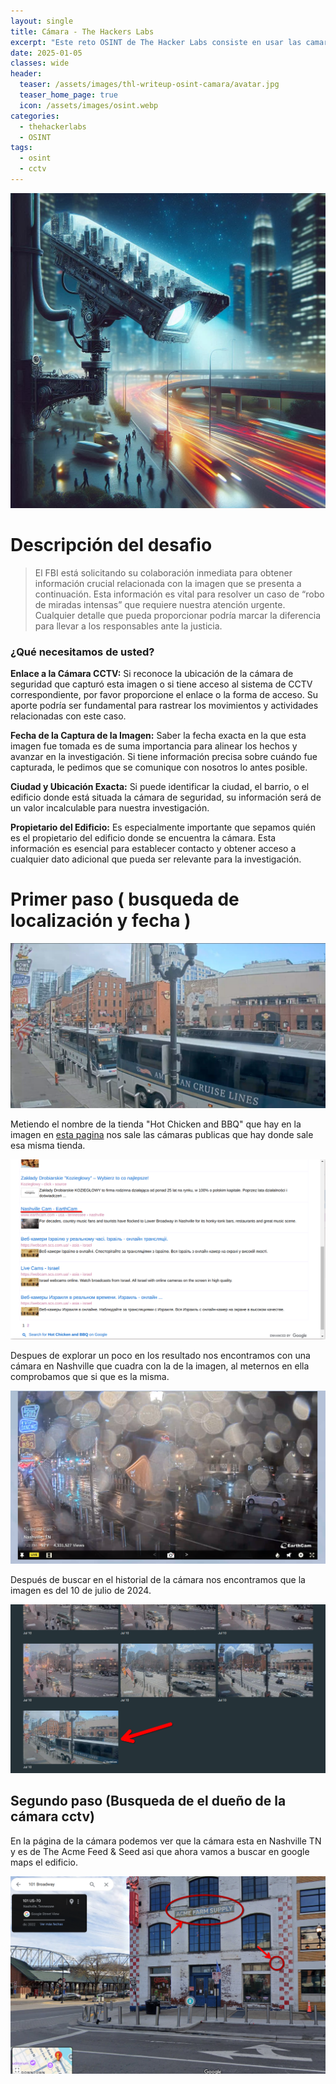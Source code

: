 ```yaml
---
layout: single
title: Cámara - The Hackers Labs
excerpt: "Este reto OSINT de The Hacker Labs consiste en usar las camaras cctv públicas para conseguir la información del dueño de la empresa a traves de una foto."
date: 2025-01-05
classes: wide
header:
  teaser: /assets/images/thl-writeup-osint-camara/avatar.jpg
  teaser_home_page: true
  icon: /assets/images/osint.webp
categories:
  - thehackerlabs
  - OSINT
tags:  
  - osint
  - cctv
---
```


![](/assets/images/thl-writeup-osint-camara/avatar.jpg)


# Descripción del desafio


> El FBI está solicitando su colaboración inmediata para obtener información crucial relacionada con la imagen que se presenta a continuación. Esta información es vital para resolver un caso de “robo de miradas intensas” que requiere nuestra atención urgente. Cualquier detalle que pueda proporcionar podría marcar la diferencia para llevar a los responsables ante la justicia.

### ¿Qué necesitamos de usted?
 
**Enlace a la Cámara CCTV:** Si reconoce la ubicación de la cámara de seguridad que capturó esta imagen o si tiene acceso al sistema de CCTV correspondiente, por favor proporcione el enlace o la forma de acceso. Su aporte podría ser fundamental para rastrear los movimientos y actividades relacionadas con este caso.

**Fecha de la Captura de la Imagen:** Saber la fecha exacta en la que esta imagen fue tomada es de suma importancia para alinear los hechos y avanzar en la investigación. Si tiene información precisa sobre cuándo fue capturada, le pedimos que se comunique con nosotros lo antes posible.

**Ciudad y Ubicación Exacta:** Si puede identificar la ciudad, el barrio, o el edificio donde está situada la cámara de seguridad, su información será de un valor incalculable para nuestra investigación.

**Propietario del Edificio:** Es especialmente importante que sepamos quién es el propietario del edificio donde se encuentra la cámara. Esta información es esencial para establecer contacto y obtener acceso a cualquier dato adicional que pueda ser relevante para la investigación.


# Primer paso ( busqueda de localización y fecha )

![](/assets/images/thl-writeup-osint-camara/camara-cctv.png)

Metiendo el nombre de la tienda "Hot Chicken and BBQ" que hay en la imagen en [esta pagina](https://cipher387.github.io/webcamcse/) nos sale las cámaras publicas que hay donde sale esa misma tienda.

![](/assets/images/thl-writeup-osint-camara/busqueda-google.png)

Despues de explorar un poco en los resultado nos encontramos con una cámara en Nashville que cuadra con la de la imagen, al meternos en ella comprobamos que si que es la misma.

![](/assets/images/thl-writeup-osint-camara/camara-cctv-actual.png)

Después de buscar en el historial de la cámara nos encontramos que la imagen es del 10 de julio de 2024.

![](/assets/images/thl-writeup-osint-camara/cctv-historial.png)

## Segundo paso (Busqueda de el dueño de la cámara cctv)

En la página de la cámara podemos ver que la cámara esta en Nashville TN y es de The Acme Feed & Seed asi que ahora vamos a buscar en google maps el edificio.

![](/assets/images/thl-writeup-osint-camara/acme-cctv.png)


